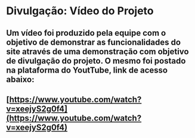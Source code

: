 # Divulgação: Vídeo do Projeto

## Um vídeo foi produzido pela equipe com o objetivo de demonstrar as funcionalidades do site através de uma demonstração com objetivo de divulgação do projeto. O mesmo foi postado na plataforma do YoutTube, link de acesso abaixo:

## [https://www.youtube.com/watch?v=xeejyS2g0f4](https://www.youtube.com/watch?v=xeejyS2g0f4)
